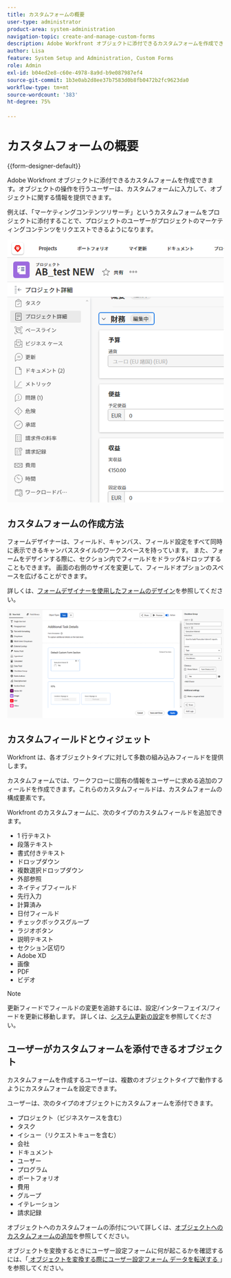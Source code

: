 ```yaml
---
title: カスタムフォームの概要
user-type: administrator
product-area: system-administration
navigation-topic: create-and-manage-custom-forms
description: Adobe Workfront オブジェクトに添付できるカスタムフォームを作成できます。オブジェクトの操作を行うユーザーは、カスタムフォームに入力して、オブジェクトに関する情報を提供できます。
author: Lisa
feature: System Setup and Administration, Custom Forms
role: Admin
exl-id: b04ed2e8-c60e-4978-8a9d-b9e087987ef4
source-git-commit: 1b3e0ab2d8ee37b7583d0b8fb0472b2fc9623da0
workflow-type: tm+mt
source-wordcount: '383'
ht-degree: 75%

---
```


# カスタムフォームの概要

<!--Audited: 12/2023-->

{{form-designer-default}}

Adobe Workfront オブジェクトに添付できるカスタムフォームを作成できます。オブジェクトの操作を行うユーザーは、カスタムフォームに入力して、オブジェクトに関する情報を提供できます。

例えば、「マーケティングコンテンツリサーチ」というカスタムフォームをプロジェクトに添付することで、プロジェクトのユーザーがプロジェクトのマーケティングコンテンツをリクエストできるようになります。

![](assets/see-image-details-page.png)

## カスタムフォームの作成方法

フォームデザイナーは、フィールド、キャンバス、フィールド設定をすべて同時に表示できるキャンバススタイルのワークスペースを持っています。 また、フォームをデザインする際に、セクション内でフィールドをドラッグ&amp;ドロップすることもできます。 画面の右側のサイズを変更して、フィールドオプションのスペースを広げることができます。

詳しくは、[フォームデザイナーを使用したフォームのデザイン](/help/quicksilver/administration-and-setup/customize-workfront/create-manage-custom-forms/form-designer/design-a-form/design-a-form.md)を参照してください。

![サンプルフォームデザイナー](assets/form-designer-example.png)

## カスタムフィールドとウィジェット

Workfront は、各オブジェクトタイプに対して多数の組み込みフィールドを提供します。

カスタムフォームでは、ワークフローに固有の情報をユーザーに求める追加のフィールドを作成できます。これらのカスタムフィールドは、カスタムフォームの構成要素です。

Workfront のカスタムフォームに、次のタイプのカスタムフィールドを追加できます。

* 1 行テキスト
* 段落テキスト
* 書式付きテキスト
* ドロップダウン
* 複数選択ドロップダウン
* 外部参照
* ネイティブフィールド
* 先行入力
* 計算済み
* 日付フィールド
* チェックボックスグループ
* ラジオボタン
* 説明テキスト
* セクション区切り
* Adobe XD
* 画像
* PDF
* ビデオ

>[!NOTE]
>
>更新フィードでフィールドの変更を追跡するには、設定/インターフェイス/フィードを更新に移動します。 詳しくは、[システム更新の設定](/help/quicksilver/administration-and-setup/set-up-workfront/system-tracked-update-feeds/configure-system-updates.md)を参照してください。

## ユーザーがカスタムフォームを添付できるオブジェクト

カスタムフォームを作成するユーザーは、複数のオブジェクトタイプで動作するようにカスタムフォームを設定できます。

ユーザーは、次のタイプのオブジェクトにカスタムフォームを添付できます。

* プロジェクト（ビジネスケースを含む）
* タスク
* イシュー（リクエストキューを含む）
* 会社
* ドキュメント
* ユーザー
* プログラム
* ポートフォリオ
* 費用
* グループ
* イテレーション
* 請求記録

オブジェクトへのカスタムフォームの添付について詳しくは、[オブジェクトへのカスタムフォームの追加](../../../workfront-basics/work-with-custom-forms/add-a-custom-form-to-an-object.md)を参照してください。

オブジェクトを変換するときにユーザー設定フォームに何が起こるかを確認するには、「[ オブジェクトを変換する際にユーザー設定フォーム データを転送する ](/help/quicksilver/administration-and-setup/customize-workfront/create-manage-custom-forms/transfer-custom-form-data-larger-item.md)」を参照してください。

